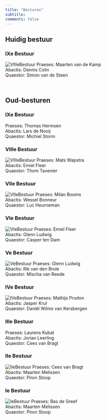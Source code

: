 ```yaml
---
title: "Besturen"
subtitle: 
comments: false
---
```


## Huidig bestuur
### IXe Bestuur

![VIIIeBestuur](/img/bestuur/BestuurIX.jpg)
Praeses: Maarten van de Kamp\
Abactis: Dennis Colin\
Quaestor: Simon van de Steen

&nbsp;

## Oud-besturen
### IXe Bestuur

Praeses: Thomas Hermsen\
Abactis: Lars de Nooij\
Quaestor: Michiel Storm

### VIIIe Bestuur

![VIIIeBestuur](/img/bestuur/BestuurVIII.jpg)
Praeses: Mats Wapstra\
Abactis: Emiel Fleer\
Quaestor: Thom Tavenier

### VIIe Bestuur

![VIIeBestuur](/img/bestuur/BestuurVII.jpg)
Praeses: Milan Booms\
Abactis: Wessel Bonneur\
Quaestor: Luc Heurneman

### VIe Bestuur

![VIeBestuur](/img/bestuur/BestuurVI.jpeg)
Praeses: Emiel Fleer\
Abactis: Glenn Ludwig\
Quaestor: Casper ten Dam

### Ve Bestuur

![VeBestuur](/img/bestuur/BestuurV.jpg)
Praeses: Glenn Ludwig\
Abactis: Rik van den Brule\
Quaestor: Mischa van Reede

### IVe Bestuur

![IVeBestuur](/img/bestuur/BestuurIV.jpg)
Praeses: Mathijs Prudon\
Abactis: Jasper Krul\
Quaestor: Daniël Wilms van Kersbergen

### IIIe Bestuur

Praeses: Laurens Kubat\
Abactis: Jorian Leerling\
Quaestor: Cees van Bragt

### IIe Bestuur

![IIeBestuur](/img/bestuur/BestuurII.jpg)
Praeses: Cees van Bragt\
Abactis: Maarten Melissen\
Quaestor: Piron Stoop

### Ie Bestuur

![IeBestuur](/img/bestuur/BestuurI.jpg)
Praeses: Bas de Greef\
Abactis: Maarten Melissen\
Quaestor: Piron Stoop
